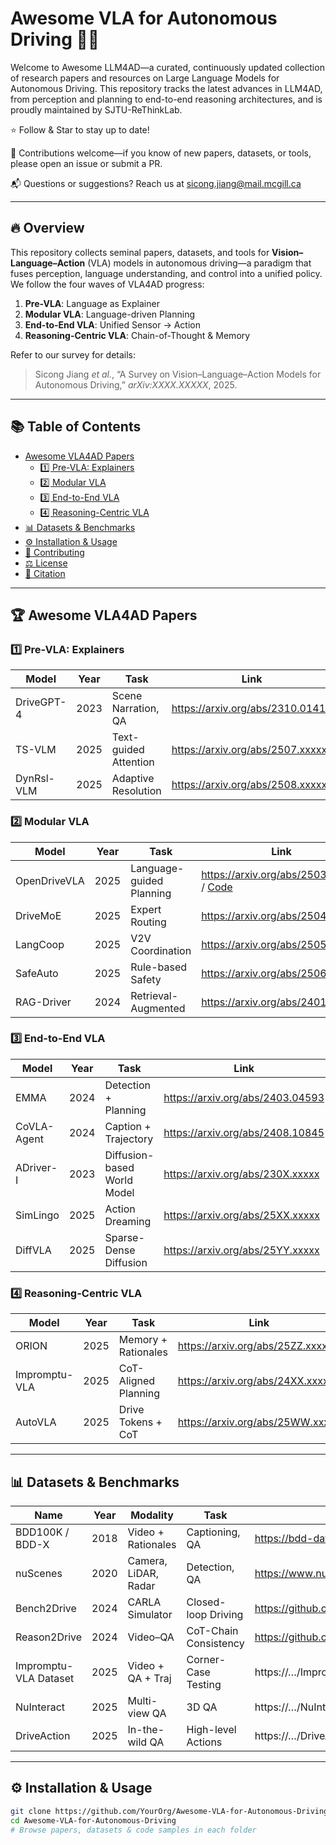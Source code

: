 # Awesome VLA for Autonomous Driving 🚗💬

Welcome to Awesome LLM4AD—a curated, continuously updated collection of research papers and resources on Large Language Models for Autonomous Driving. This repository tracks the latest advances in LLM4AD, from perception and planning to end-to-end reasoning architectures, and is proudly maintained by SJTU-ReThinkLab.

⭐️ Follow & Star to stay up to date!

🤝 Contributions welcome—if you know of new papers, datasets, or tools, please open an issue or submit a PR.

📬 Questions or suggestions? Reach us at sicong.jiang@mail.mcgill.ca

<!--<div align="center">
  <a href="https://arxiv.org/abs/XXXX.XXXXX"><img src="https://img.shields.io/badge/arXiv-XXXX.XXXXX-orange.svg" alt="arXiv Badge" /></a>
  <a href="https://github.com/YourOrg/Awesome-VLA-for-Autonomous-Driving/stargazers"><img src="https://img.shields.io/github/stars/YourOrg/Awesome-VLA-for-Autonomous-Driving" alt="Stars Badge"/></a>
  <a href="https://github.com/YourOrg/Awesome-VLA-for-Autonomous-Driving/network/members"><img src="https://img.shields.io/github/forks/YourOrg/Awesome-VLA-for-Autonomous-Driving" alt="Forks Badge"/></a>
  <a href="https://github.com/YourOrg/Awesome-VLA-for-Autonomous-Driving/issues"><img src="https://img.shields.io/github/issues/YourOrg/Awesome-VLA-for-Autonomous-Driving" alt="Issues Badge"/></a>
  <a href="https://github.com/YourOrg/Awesome-VLA-for-Autonomous-Driving/blob/main/LICENSE"><img src="https://img.shields.io/github/license/YourOrg/Awesome-VLA-for-Autonomous-Driving" alt="License Badge"/></a>
</div> -->

---

## 🔥 Overview

This repository collects seminal papers, datasets, and tools for **Vision–Language–Action** (VLA) models in autonomous driving—a paradigm that fuses perception, language understanding, and control into a unified policy. We follow the four waves of VLA4AD progress:

1. **Pre-VLA**: Language as Explainer  
2. **Modular VLA**: Language-driven Planning  
3. **End-to-End VLA**: Unified Sensor → Action  
4. **Reasoning-Centric VLA**: Chain-of-Thought & Memory  

Refer to our survey for details:  
> Sicong Jiang *et al.*, “A Survey on Vision–Language–Action Models for Autonomous Driving,” *arXiv:XXXX.XXXXX*, 2025.

---

## 📚 Table of Contents

- [Awesome VLA4AD Papers](#awesome-vla4ad-papers)  
  - [1️⃣ Pre-VLA: Explainers](#1-pre-vla-explainers)  
  - [2️⃣ Modular VLA](#2-modular-vla)  
  - [3️⃣ End-to-End VLA](#3-end-to-end-vla)  
  - [4️⃣ Reasoning-Centric VLA](#4-reasoning-centric-vla)  
- [📊 Datasets & Benchmarks](#datasets--benchmarks)  
- [⚙️ Installation & Usage](#installation--usage)  
- [🤝 Contributing](#contributing)  
- [⚖️ License](#license)  
- [📜 Citation](#citation)

---

## 🏆 Awesome VLA4AD Papers

### 1️⃣ Pre-VLA: Explainers
| Model          | Year | Task                   | Link                                                             |
| -------------- | ---- | ---------------------- | ---------------------------------------------------------------- |
| DriveGPT-4     | 2023 | Scene Narration, QA    | https://arxiv.org/abs/2310.01412                                  |
| TS-VLM         | 2025 | Text-guided Attention  | https://arxiv.org/abs/2507.xxxxx                                  |
| DynRsl-VLM     | 2025 | Adaptive Resolution    | https://arxiv.org/abs/2508.xxxxx                                  |

### 2️⃣ Modular VLA
| Model          | Year | Task                   | Link                                                             |
| -------------- | ---- | ---------------------- | ---------------------------------------------------------------- |
| OpenDriveVLA   | 2025 | Language-guided Planning | https://arxiv.org/abs/2503.23463 / [Code](https://github.com/DriveVLA/OpenDriveVLA) |
| DriveMoE       | 2025 | Expert Routing         | https://arxiv.org/abs/2504.xxxxx                                  |
| LangCoop       | 2025 | V2V Coordination       | https://arxiv.org/abs/2505.xxxxx                                  |
| SafeAuto       | 2025 | Rule-based Safety      | https://arxiv.org/abs/2506.xxxxx                                  |
| RAG-Driver     | 2024 | Retrieval-Augmented   | https://arxiv.org/abs/2401.xxxxx                                  |

### 3️⃣ End-to-End VLA
| Model          | Year | Task                   | Link                                                             |
| -------------- | ---- | ---------------------- | ---------------------------------------------------------------- |
| EMMA           | 2024 | Detection + Planning   | https://arxiv.org/abs/2403.04593                                  |
| CoVLA-Agent    | 2024 | Caption + Trajectory   | https://arxiv.org/abs/2408.10845                                  |
| ADriver-I      | 2023 | Diffusion-based World Model | https://arxiv.org/abs/230X.xxxxx                                  |
| SimLingo       | 2025 | Action Dreaming        | https://arxiv.org/abs/25XX.xxxxx                                  |
| DiffVLA        | 2025 | Sparse-Dense Diffusion | https://arxiv.org/abs/25YY.xxxxx                                  |

### 4️⃣ Reasoning-Centric VLA
| Model          | Year | Task                   | Link                                                             |
| -------------- | ---- | ---------------------- | ---------------------------------------------------------------- |
| ORION          | 2025 | Memory + Rationales    | https://arxiv.org/abs/25ZZ.xxxxx                                  |
| Impromptu-VLA  | 2025 | CoT-Aligned Planning   | https://arxiv.org/abs/24XX.xxxxx                                  |
| AutoVLA        | 2025 | Drive Tokens + CoT     | https://arxiv.org/abs/25WW.xxxxx                                  |

---

## 📊 Datasets & Benchmarks

| Name                   | Year | Modality                   | Task                      | URL                                       |
| ---------------------- | ---- | -------------------------- | ------------------------- | ----------------------------------------- |
| BDD100K / BDD-X        | 2018 | Video + Rationales         | Captioning, QA            | https://bdd-data.berkeley.edu/            |
| nuScenes               | 2020 | Camera, LiDAR, Radar       | Detection, QA             | https://www.nuscenes.org/                 |
| Bench2Drive            | 2024 | CARLA Simulator            | Closed-loop Driving       | https://github.com/OpenDriveLab/Bench2Drive |
| Reason2Drive           | 2024 | Video–QA                   | CoT-Chain Consistency     | https://github.com/…/Reason2Drive         |
| Impromptu-VLA Dataset  | 2025 | Video + QA + Traj          | Corner-Case Testing       | https://…/ImpromptuVLA                    |
| NuInteract              | 2025 | Multi-view QA              | 3D QA                     | https://…/NuInteract                      |
| DriveAction            | 2025 | In-the-wild QA             | High-level Actions        | https://…/DriveAction                     |

---

## ⚙️ Installation & Usage

```bash
git clone https://github.com/YourOrg/Awesome-VLA-for-Autonomous-Driving.git
cd Awesome-VLA-for-Autonomous-Driving
# Browse papers, datasets & code samples in each folder
